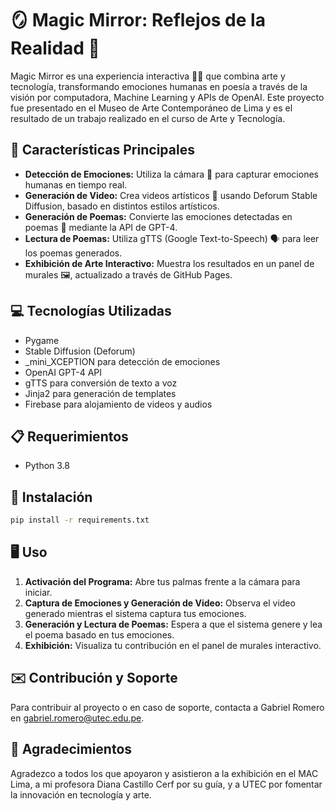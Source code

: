 # 🪞 Magic Mirror: Reflejos de la Realidad 🌌

Magic Mirror es una experiencia interactiva 🎨🤖 que combina arte y tecnología, transformando emociones humanas en poesía a través de la visión por computadora, Machine Learning y APIs de OpenAI. Este proyecto fue presentado en el Museo de Arte Contemporáneo de Lima y es el resultado de un trabajo realizado en el curso de Arte y Tecnología.

## 🌟 Características Principales
- **Detección de Emociones:** Utiliza la cámara 📸 para capturar emociones humanas en tiempo real.
- **Generación de Video:** Crea videos artísticos 🎥 usando Deforum Stable Diffusion, basado en distintos estilos artísticos.
- **Generación de Poemas:** Convierte las emociones detectadas en poemas 📜 mediante la API de GPT-4.
- **Lectura de Poemas:** Utiliza gTTS (Google Text-to-Speech) 🗣 para leer los poemas generados.
- **Exhibición de Arte Interactivo:** Muestra los resultados en un panel de murales 🖼, actualizado a través de GitHub Pages.

## 💻 Tecnologías Utilizadas
- Pygame
- Stable Diffusion (Deforum)
- _mini_XCEPTION para detección de emociones
- OpenAI GPT-4 API
- gTTS para conversión de texto a voz
- Jinja2 para generación de templates
- Firebase para alojamiento de videos y audios

## 📋 Requerimientos
- Python 3.8

## 🚀 Instalación
```bash
pip install -r requirements.txt
```

## 🖥️ Uso
1. **Activación del Programa:** Abre tus palmas frente a la cámara para iniciar.
2. **Captura de Emociones y Generación de Video:** Observa el video generado mientras el sistema captura tus emociones.
3. **Generación y Lectura de Poemas:** Espera a que el sistema genere y lea el poema basado en tus emociones.
4. **Exhibición:** Visualiza tu contribución en el panel de murales interactivo.

## ✉️ Contribución y Soporte
Para contribuir al proyecto o en caso de soporte, contacta a Gabriel Romero en gabriel.romero@utec.edu.pe.

## 🙏 Agradecimientos
Agradezco a todos los que apoyaron y asistieron a la exhibición en el MAC Lima, a mi profesora Diana Castillo Cerf por su guía, y a UTEC por fomentar la innovación en tecnología y arte.